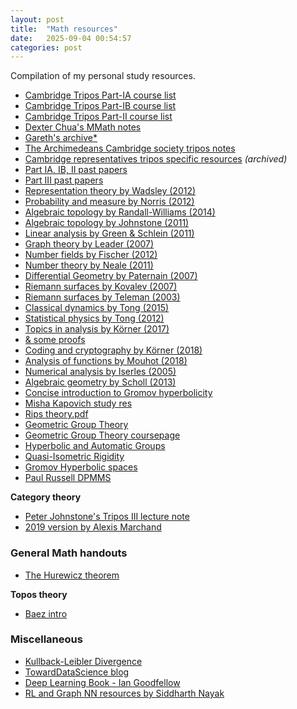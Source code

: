 ```yaml
---
layout: post
title:  "Math resources"
date:   2025-09-04 00:54:57
categories: post
--- 
```


Compilation of my personal study resources. 

<!--more-->


- [Cambridge Tripos Part-IA course list](https://www.maths.cam.ac.uk/undergrad/files/coursesIA.pdf)
- [Cambridge Tripos Part-IB course list](https://www.maths.cam.ac.uk/undergrad/files/coursesIB.pdf)
- [Cambridge Tripos Part-II course list](https://www.maths.cam.ac.uk/undergrad/files/coursesII.pdf)
- [Dexter Chua's MMath notes](https://dec41.user.srcf.net/notes/)
- [Gareth's archive*](https://tartarus.org/gareth/maths/) 
- [The Archimedeans Cambridge society tripos notes](https://www.archim.org.uk/resources/)
- [Cambridge representatives tripos specific resources](https://web.archive.org/web/20181104110218/http://www.maths.cam.ac.uk/undergrad/studentreps/tripos-specific-resources) *(archived)* 
- [Part IA, IB, II past papers](https://www.maths.cam.ac.uk/undergrad/pastpapers)
- [Part III past papers](https://www.maths.cam.ac.uk/postgrad/mathiii/part-iii-mathematical-tripos-examination-papers)
- [Representation theory by Wadsley (2012)](https://www.dpmms.cam.ac.uk/%7Esjw47/RepThLectures.pdf)
- [Probability and measure by Norris (2012)](http://www.statslab.cam.ac.uk/%7Ejames/Lectures/pmall.pdf)
- [Algebraic topology by Randall-Williams (2014)](https://www.dpmms.cam.ac.uk/%7Eor257/teaching/notes/at.pdf)
- [Algebraic topology by Johnstone (2011)](https://tartarus.org/gareth/maths/notes/ii/Algebraic_Topology_2011.pdf)
- [Linear analysis by Green & Schlein (2011)](https://tartarus.org/gareth/maths/notes/ii/Linear_Analysis_2011.pdf)
- [Graph theory by Leader (2007)](https://tartarus.org/gareth/maths/notes/ii/Graph_Theory.pdf)
- [Number fields by Fischer (2012)](https://tartarus.org/gareth/maths/notes/ii/Number_Fields_2012.pdf)
- [Number theory by Neale (2011)](https://tartarus.org/gareth/maths/notes/ii/Number_Theory_2011.pdf)
- [Differential Geometry by Paternain (2007)](https://www.dpmms.cam.ac.uk/%7Egpp24/dgnotes/dg.pdf)
- [Riemann surfaces by Kovalev (2007)](https://www.dpmms.cam.ac.uk/%7Eagk22/RS-notes.pdf)
- [Riemann surfaces by Teleman (2003)](https://math.berkeley.edu/%7Eteleman/math/Riemann.pdf)
- [Classical dynamics by Tong (2015)](http://www.damtp.cam.ac.uk/user/tong/dynamics/clas.pdf)
- [Statistical physics by Tong (2012)](http://www.damtp.cam.ac.uk/user/tong/statphys/sp.pdf)
- [Topics in analysis by Körner (2017)](https://web.archive.org/web/0/https://www.dpmms.cam.ac.uk/%7Etwk/Topic.pdf)
 - [& some proofs](https://web.archive.org/web/20190421170122/https://www.dpmms.cam.ac.uk/~twk/Caesar.pdf)
- [Coding and cryptography by Körner (2018)](https://www.dpmms.cam.ac.uk/%7Etwk/Shan.pdf)
- [Analysis of functions by Mouhot (2018)](https://cmouhot.wordpress.com/2017/01/26/analysis-of-functions-part-ii-d-course/)
- [Numerical analysis by Iserles (2005)](http://www.damtp.cam.ac.uk/user/na/PartII/Handouts.html)
- [Algebraic geometry by Scholl (2013)](https://www.dpmms.cam.ac.uk/%7Eajs1005/ag2d/)
- [Concise introduction to Gromov hyperbolicity](https://www.mathi.uni-heidelberg.de/~vdisarlo/hgds/disarlo.pdf)
- [Misha Kapovich study res](https://www.math.ucdavis.edu/~kapovich/)
- [Rips theory.pdf](https://www.math.ucdavis.edu/~kapovich/280-2020/Ripstheory.pdf)
- [Geometric Group Theory](https://www.math.ucdavis.edu/~kapovich/280-2020/bhb-ggtcourse.pdf)
- [Geometric Group Theory coursepage](https://www.math.ucdavis.edu/~kapovich/280-2020/ggt_class.html)
- [Hyperbolic and Automatic Groups](https://www.math.ucdavis.edu/~kapovich/280-2020/hyplectures_papasoglu.pdf)
- [Quasi-Isometric Rigidity](https://www.math.ucdavis.edu/~kapovich/280-2020/pc_lectures.pdf)
- [Gromov Hyperbolic spaces](https://www.math.ucdavis.edu/~kapovich/280-2020/vaisala.pdf)
- [Paul Russell DPMMS](https://www.dpmms.cam.ac.uk/~par31/)

**Category theory**
 - [Peter Johnstone's Tripos III lecture note](https://pi.math.cornell.edu/~dmehrle/notes/partiii/cattheory_partiii_notes.pdf)   
 - [2019 version by Alexis Marchand](https://www.dpmms.cam.ac.uk/~aptm3/docs/lecture-notes/PartIII-CategoryTheory.pdf)


### General Math handouts
- [The Hurewicz theorem](https://people.math.harvard.edu/~auroux/215Bs12/04%20Hurewicz%20theorem.pdf)

**Topos theory**
- [Baez intro ](https://math.ucr.edu/home/baez/topos.html) 

### Miscellaneous
- [Kullback-Leibler Divergence](https://hanj.cs.illinois.edu/cs412/bk3/KL-divergence.pdf)
- [TowardDataScience blog](https://towardsdatascience.com/understanding-kl-divergence-f3ddc8dff254)
- [Deep Learning Book - Ian Goodfellow](http://imlab.postech.ac.kr/dkim/class/csed514_2019s/DeepLearningBook.pdf)
- [RL and Graph NN resources by Siddharth Nayak](https://nsidn98.github.io/posts/2020/04/acad_resources/)